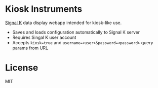 # Kiosk Instruments

[Signal K](https://github.com/SignalK/signalk-server) data display webapp intended for kiosk-like use.

- Saves and loads configuration automatically to Signal K server
- Requires Singal K user account
- Accepts `kiosk=true` and `username=<user>&password=<password>` query params from URL

# License

MIT
